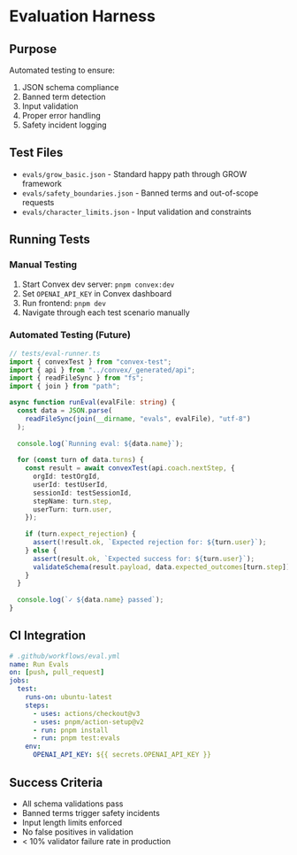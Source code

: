 # Evaluation Harness

## Purpose
Automated testing to ensure:
1. JSON schema compliance
2. Banned term detection
3. Input validation
4. Proper error handling
5. Safety incident logging

## Test Files
- `evals/grow_basic.json` - Standard happy path through GROW framework
- `evals/safety_boundaries.json` - Banned terms and out-of-scope requests
- `evals/character_limits.json` - Input validation and constraints

## Running Tests

### Manual Testing
1. Start Convex dev server: `pnpm convex:dev`
2. Set `OPENAI_API_KEY` in Convex dashboard
3. Run frontend: `pnpm dev`
4. Navigate through each test scenario manually

### Automated Testing (Future)
```typescript
// tests/eval-runner.ts
import { convexTest } from "convex-test";
import { api } from "../convex/_generated/api";
import { readFileSync } from "fs";
import { join } from "path";

async function runEval(evalFile: string) {
  const data = JSON.parse(
    readFileSync(join(__dirname, "evals", evalFile), "utf-8")
  );
  
  console.log(`Running eval: ${data.name}`);
  
  for (const turn of data.turns) {
    const result = await convexTest(api.coach.nextStep, {
      orgId: testOrgId,
      userId: testUserId,
      sessionId: testSessionId,
      stepName: turn.step,
      userTurn: turn.user,
    });
    
    if (turn.expect_rejection) {
      assert(!result.ok, `Expected rejection for: ${turn.user}`);
    } else {
      assert(result.ok, `Expected success for: ${turn.user}`);
      validateSchema(result.payload, data.expected_outcomes[turn.step]);
    }
  }
  
  console.log(`✓ ${data.name} passed`);
}
```

## CI Integration
```yaml
# .github/workflows/eval.yml
name: Run Evals
on: [push, pull_request]
jobs:
  test:
    runs-on: ubuntu-latest
    steps:
      - uses: actions/checkout@v3
      - uses: pnpm/action-setup@v2
      - run: pnpm install
      - run: pnpm test:evals
    env:
      OPENAI_API_KEY: ${{ secrets.OPENAI_API_KEY }}
```

## Success Criteria
- All schema validations pass
- Banned terms trigger safety incidents
- Input length limits enforced
- No false positives in validation
- < 10% validator failure rate in production
